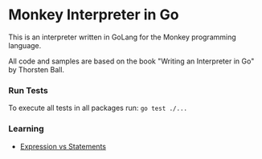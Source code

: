 # Monkey Interpreter in Go
This is an interpreter written in GoLang for the Monkey programming language. 

All code and samples are based on the book "Writing an Interpreter in Go" by Thorsten Ball.  

### Run Tests
To execute all tests in all packages run: `go test ./...`

### Learning
* [Expression vs Statements](https://www.baeldung.com/cs/expression-vs-statement)
